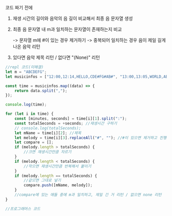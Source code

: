 코드 짜기 전에

1. 재생 시간의 길이와 음악의 음 길이 비교해서 최종 음 문자열 생성
2. 최종 음 문자열 내 m과 일치하는 문자열이 존재하는지 비교

    -> 문자열 m에 #이 있는 경우 제거하기
    -> 중복되어 일치하는 경우 음이 제일 길게 나온 음악 리턴

3. 있다면 음악 제목 리턴 / 없다면 "(None)" 리턴

```javascript
//repl 코드(미해결)
let m = "ABCDEFG";
let musicinfos = ["12:00,12:14,HELLO,CDE#FG#AB#", "13:00,13:05,WORLD,ABCDEF"];

const time = musicinfos.map((data) => {
	return data.split(",");
});

console.log(time);

for (let i in time) {
	const [minutes, seconds] = time[i][1].split(":");
	const totalSeconds = +seconds; //재생시간 구하기
	// console.log(totalSeconds);
	let mName = time[i][2]; //제목
	let melody = time[i][3].replaceAll("#", ""); //#이 있으면 제거하고 진행
	let compare = [];
	if (melody.length > totalSeconds) {
		//크면 재생시간만큼 자르기
	}
	if (melody.length < totalSeconds) {
		//작으면 재생시간만큼 반복해서 붙이기
	}
	if (melody.length == totalSeconds) {
		//같으면 그대로 넣기
		compare.push([mName, melody]);
	}
	//compare에 있는 애들 중에 m과 일치하고, 제일 긴 거 리턴 / 없으면 none 리턴
}
```

```javascript
//프로그래머스 코드
```
